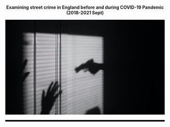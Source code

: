 <p align="center">
 <b>Examining street crime in England before and during COVID-19 Pandemic (2018-2021 Sept)
</p>
<p align="center">
  <img src="files/crime.jpg" width="700" height="300" title="England Street Crime Analysis">
</p>
<hr style="border:2px solid black"> </hr>

